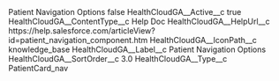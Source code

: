 <?xml version="1.0" encoding="UTF-8"?>
<CustomMetadata xmlns="http://soap.sforce.com/2006/04/metadata" xmlns:xsi="http://www.w3.org/2001/XMLSchema-instance" xmlns:xsd="http://www.w3.org/2001/XMLSchema">
    <label>Patient Navigation Options</label>
    <protected>false</protected>
    <values>
        <field>HealthCloudGA__Active__c</field>
        <value xsi:type="xsd:boolean">true</value>
    </values>
    <values>
        <field>HealthCloudGA__ContentType__c</field>
        <value xsi:type="xsd:string">Help Doc</value>
    </values>
    <values>
        <field>HealthCloudGA__HelpUrl__c</field>
        <value xsi:type="xsd:string">https://help.salesforce.com/articleView?id=patient_navigation_component.htm</value>
    </values>
    <values>
        <field>HealthCloudGA__IconPath__c</field>
        <value xsi:type="xsd:string">knowledge_base</value>
    </values>
    <values>
        <field>HealthCloudGA__Label__c</field>
        <value xsi:type="xsd:string">Patient Navigation Options</value>
    </values>
    <values>
        <field>HealthCloudGA__SortOrder__c</field>
        <value xsi:type="xsd:double">3.0</value>
    </values>
    <values>
        <field>HealthCloudGA__Type__c</field>
        <value xsi:type="xsd:string">PatientCard_nav</value>
    </values>
</CustomMetadata>
